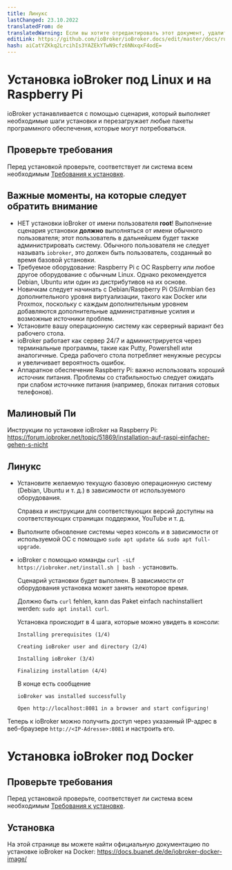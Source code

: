 ```yaml
---
title: Линукс
lastChanged: 23.10.2022
translatedFrom: de
translatedWarning: Если вы хотите отредактировать этот документ, удалите поле «translationFrom», в противном случае этот документ будет снова автоматически переведен
editLink: https://github.com/ioBroker/ioBroker.docs/edit/master/docs/ru/install/linux.md
hash: aiCatYZKkq2LrcihIs3YAZEkYTwN9cfz6NNxqxF4odE=
---
```

# Установка ioBroker под Linux и на Raspberry Pi
ioBroker устанавливается с помощью сценария, который выполняет необходимые шаги установки и перезагружает любые пакеты программного обеспечения, которые могут потребоваться.

## Проверьте требования
Перед установкой проверьте, соответствует ли система всем необходимым [Требования к установке](./#de/documentation/install/requirements.md).

## Важные моменты, на которые следует обратить внимание
- НЕТ установки ioBroker от имени пользователя **root**! Выполнение сценария установки **должно** выполняться от имени обычного пользователя; этот пользователь в дальнейшем будет также администрировать систему. Обычного пользователя не следует называть `iobroker`, это должен быть пользователь, созданный во время базовой установки.
- Требуемое оборудование: Raspberry Pi с ОС Raspberry или любое другое оборудование с обычным Linux. Однако рекомендуется Debian, Ubuntu или один из дистрибутивов на их основе.
- Новичкам следует начинать с Debian/Raspberry Pi OS/Armbian без дополнительного уровня виртуализации, такого как Docker или Proxmox, поскольку с каждым дополнительным уровнем добавляются дополнительные административные усилия и возможные источники проблем.
- Установите вашу операционную систему как серверный вариант без рабочего стола.
- ioBroker работает как сервер 24/7 и администрируется через терминальные программы, такие как Putty, Powershell или аналогичные. Среда рабочего стола потребляет ненужные ресурсы и увеличивает вероятность ошибок.
- Аппаратное обеспечение Raspberry Pi: важно использовать хороший источник питания. Проблемы со стабильностью следует ожидать при слабом источнике питания (например, блоках питания сотовых телефонов).

## Малиновый Пи
Инструкции по установке ioBroker на Raspberry Pi: https://forum.iobroker.net/topic/51869/installation-auf-raspi-einfacher-gehen-s-nicht

## Линукс
* Установите желаемую текущую базовую операционную систему (Debian, Ubuntu и т. д.) в зависимости от используемого оборудования.

  Справка и инструкции для соответствующих версий доступны на соответствующих страницах поддержки, YouTube и т. д.

* Выполните обновление системы через консоль и в зависимости от используемой ОС с помощью ``sudo apt update && sudo apt full-upgrade``.

* ioBroker с помощью команды ``curl -sLf https://iobroker.net/install.sh | bash -`` установить.

  Сценарий установки будет выполнен. В зависимости от оборудования установка может занять некоторое время.

  Должно быть ``curl`` fehlen, kann das Paket einfach nachinstalliert werden: ``sudo apt install curl``.

  Установка происходит в 4 шага, которые можно увидеть в консоли:

  ``Installing prerequisites (1/4)``

  ``Creating ioBroker user and directory (2/4)``

  ``Installing ioBroker (3/4)``

  ``Finalizing installation (4/4)``

  В конце есть сообщение

  ``ioBroker was installed successfully``

  ``Open http://localhost:8081 in a browser and start configuring!``

Теперь к ioBroker можно получить доступ через указанный IP-адрес в веб-браузере ``http://<IP-Adresse>:8081`` и настроить его.

# Установка ioBroker под Docker
## Проверьте требования
Перед установкой проверьте, соответствует ли система всем необходимым [Требования к установке](./#de/documentation/install/requirements.md).

## Установка
На этой странице вы можете найти официальную документацию по установке ioBroker на Docker: https://docs.buanet.de/de/iobroker-docker-image/